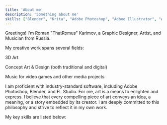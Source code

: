 ```yaml
---
title: 'About me'
description: 'Something about me'
skills: ["Blender", "Krita", "Adobe Photoshop", "Adboe Illustrator", "Adobe AfterEffects", "Adobe Premier Pro", "Unity", "Hammer Editor", "Figma", "FL Studio", "Limux MultiMedia Platform"]
---
```


Greetings! I'm Roman "ThatRomus" Karimov, a Graphic Designer, Artist, and Musician from Russia.

My creative work spans several fields:

3D Art

Concept Art & Design (both traditional and digital)

Music for video games and other media projects


I am proficient with industry-standard software, including Adobe Photoshop, Blender, and FL Studio.
For me, art is a means to enlighten and express. I believe that every compelling piece of art conveys an idea, a meaning, or a story embedded by its creator. I am deeply committed to this philosophy and strive to reflect it in my own work.

My key skills are listed below:
